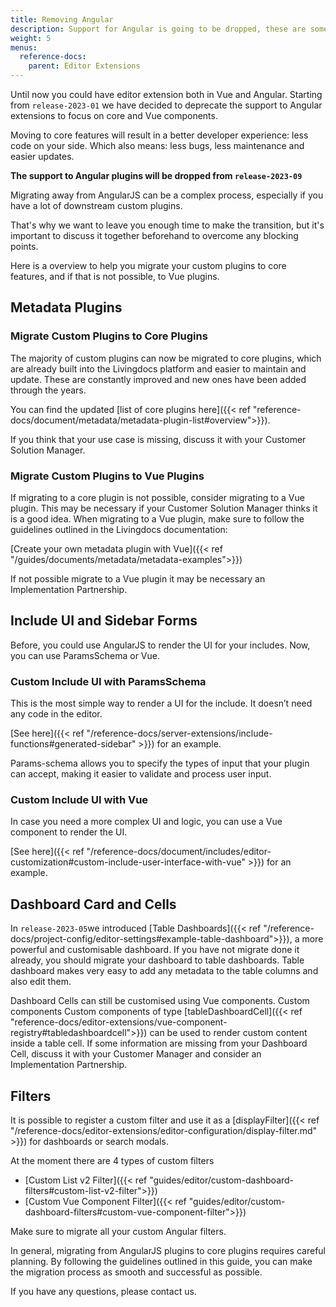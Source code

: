 ```yaml
---
title: Removing Angular
description: Support for Angular is going to be dropped, these are some strategies to migrate.
weight: 5
menus:
  reference-docs:
    parent: Editor Extensions
---
```


Until now you could have editor extension both in Vue and Angular. Starting from `release-2023-01` we have decided to deprecate the support to Angular extensions to focus on core and Vue components. 

Moving to core features will result in a better developer experience: less code on your side. Which also means: less bugs, less maintenance and easier updates.


**The support to Angular plugins will be dropped from `release-2023-09`**

Migrating away from AngularJS can be a complex process, especially if you have a lot of downstream custom plugins. 

That's why we want to leave you enough time to make the transition, but it's important to discuss it together beforehand to overcome any blocking points.

Here is a overview to help you migrate your custom plugins to core features, and if that is not possible, to Vue plugins.


## Metadata Plugins

### Migrate Custom Plugins to Core Plugins

The majority of custom plugins can now be migrated to core plugins, which are already built into the Livingdocs platform and easier to maintain and update. These are constantly improved and new ones have been added through the years. 

You can find the updated [list of core plugins here]({{< ref "reference-docs/document/metadata/metadata-plugin-list#overview">}}).

If you think that your use case is missing, discuss it with your Customer Solution Manager. 

### Migrate Custom Plugins to Vue Plugins

If migrating to a core plugin is not possible, consider migrating to a Vue plugin. This may be necessary if your Customer Solution Manager thinks it is a good idea. When migrating to a Vue plugin, make sure to follow the guidelines outlined in the Livingdocs documentation:

[Create your own metadata plugin with Vue]({{< ref "/guides/documents/metadata/metadata-examples">}})

If not possible migrate to a Vue plugin it may be necessary an Implementation Partnership.



## Include UI and Sidebar Forms

Before, you could use AngularJS to render the UI for your includes. Now, you can use ParamsSchema or Vue.

### Custom Include UI with ParamsSchema

This is the most simple way to render a UI for the include. It doesn’t need any code in the editor. 

[See here]({{< ref "/reference-docs/server-extensions/include-functions#generated-sidebar" >}}) for an example.

Params-schema allows you to specify the types of input that your plugin can accept, making it easier to validate and process user input.

### Custom Include UI with Vue

In case you need a more complex UI and logic, you can use a Vue component to render the UI. 

[See here]({{< ref "/reference-docs/document/includes/editor-customization#custom-include-user-interface-with-vue" >}}) for an example.

## Dashboard Card and Cells

In `release-2023-05`we introduced [Table Dashboards]({{< ref "/reference-docs/project-config/editor-settings#example-table-dashboard">}}), a more powerful and customisable dashboard. If you have not migrate done it already, you should migrate your dashboard to table dashboards.
Table dashboard makes very easy to add any metadata to the table columns and also edit them.

Dashboard Cells can still be customised using Vue components. Custom components
Custom components of type [tableDashboardCell]({{< ref "reference-docs/editor-extensions/vue-component-registry#tabledashboardcell">}}) can be used to render custom content inside a table cell.
If some information are missing from your Dashboard Cell, discuss it with your Customer Manager and consider an Implementation Partnership.

## Filters

It is possible to register a custom filter and use it as a [displayFilter]({{< ref "/reference-docs/editor-extensions/editor-configuration/display-filter.md" >}}) for dashboards or search modals.

At the moment there are 4 types of custom filters
- [Custom List v2 Filter]({{< ref "guides/editor/custom-dashboard-filters#custom-list-v2-filter">}})
- [Custom Vue Component Filter]({{< ref "guides/editor/custom-dashboard-filters#custom-vue-component-filter">}})

Make sure to migrate all your custom Angular filters.


In general, migrating from AngularJS plugins to core plugins requires careful planning. By following the guidelines outlined in this guide, you can make the migration process as smooth and successful as possible.

If you have any questions, please contact us.